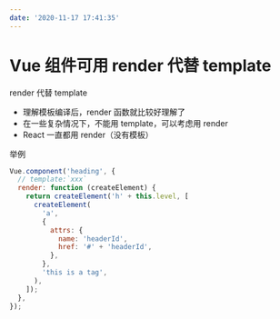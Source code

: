 ```yaml
---
date: '2020-11-17 17:41:35'
---
```


# Vue 组件可用 render 代替 template

render 代替 template

- 理解模板编译后，render 函数就比较好理解了
- 在一些复杂情况下，不能用 template，可以考虑用 render
- React 一直都用 render（没有模板）

举例

```js
Vue.component('heading', {
  // template:`xxx`
  render: function (createElement) {
    return createElement('h' + this.level, [
      createElement(
        'a',
        {
          attrs: {
            name: 'headerId',
            href: '#' + 'headerId',
          },
        },
        'this is a tag',
      ),
    ]);
  },
});
```
